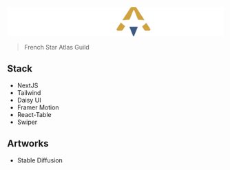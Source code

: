 [![Solaris logo](https://raw.githubusercontent.com/silentdany/solaris/master/public/assets/images/solaris_title_logo_color_white.webp)](https://solaris-qtt.vercel.app/)

> French Star Atlas Guild

## Stack

- NextJS
- Tailwind
- Daisy UI
- Framer Motion
- React-Table
- Swiper

## Artworks

- Stable Diffusion
